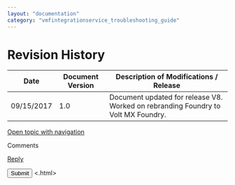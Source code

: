 ```yaml
---
layout: "documentation"
category: "vmfintegrationservice_troubleshooting_guide"
---
```

                            


Revision History
================

  
| Date | Document Version | Description of Modifications / Release |
| --- | --- | --- |
| 09/15/2017 | 1.0 | Document updated for release V8. Worked on rebranding Foundry to Volt MX Foundry. |

[Open topic with navigation](../Content/Revision_History.html)

Comments

[Reply](#)

 

</div> <input class="comment-submit" type="button" value="Submit" > </div> </div> </body> <.html></x-turndown>
